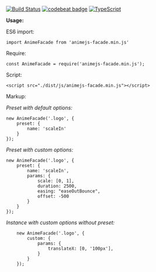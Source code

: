 [![Build Status](https://travis-ci.org/dmitriyakkerman/animejs-facade.svg?branch=master)](https://travis-ci.org/dmitriyakkerman/animejs-facade)
[![codebeat badge](https://codebeat.co/badges/8e9519ac-eebd-424d-b8d9-7039f19df6d4)](https://codebeat.co/projects/github-com-dmitriyakkerman-animejs-facade-master)
[![TypeScript](https://badges.frapsoft.com/typescript/love/typescript.svg?v=101)](https://github.com/ellerbrock/typescript-badges/)

**Usage:**

ES6 import: 
            
    import AnimeFacade from 'animejs-facade.min.js'

Require:
    
    const AnimeFacade = require('animejs-facade.min.js');
    
Script:

    <script src="./dist/js/animejs-facade.min.js"></script>

Markup:

_Preset with default options:_

    new AnimeFacade('.logo', {
        preset: {
            name: 'scaleIn'
        }
    });    

_Preset with custom options:_

    new AnimeFacade('.logo', {
        preset: {
            name: 'scaleIn',
            params: {
                scale: [0, 1],
                duration: 2500,
                easing: "easeOutBounce",
                offset: -500
            }
        }
    });  

_Instance with custom options without preset:_

        new AnimeFacade('.logo', {
            custom: {
                params: {
                    translateX: [0, '100px'],
                }
            }            
        });
